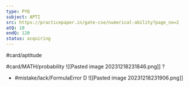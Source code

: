 ```yaml
---
type: PYQ
subject: APTI
src: https://practicepaper.in/gate-cse/numerical-ability?page_no=2
atQ: 10
endQ: 120
status: acquiring
---
```

#card/aptitude 

#card/MATH/probability
![[Pasted image 20231218231846.png]]
?
- #mistake/lack/FormulaError
D
![[Pasted image 20231218231906.png]] <!--SR:!2024-01-04,2,150-->

